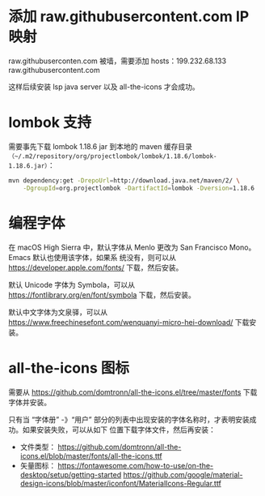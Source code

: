 # 添加 raw.githubusercontent.com IP 映射

raw.githubuserconten.com 被墙，需要添加 hosts：199.232.68.133 raw.githubusercontent.com

这样后续安装 lsp java server 以及 all-the-icons 才会成功。

# lombok 支持

需要事先下载 lombok 1.18.6 jar 到本地的 maven 缓存目录
`（~/.m2/repository/org/projectlombok/lombok/1.18.6/lombok-1.18.6.jar）`：

``` bash
mvn dependency:get -DrepoUrl=http://download.java.net/maven/2/ \
    -DgroupId=org.projectlombok -DartifactId=lombok -Dversion=1.18.6
```

# 编程字体

在 macOS High Sierra 中，默认字体从 Menlo 更改为 San Francisco Mono。Emacs 默认也使用该字体，如果系
统没有，则可以从 https://developer.apple.com/fonts/ 下载，然后安装。

默认 Unicode 字体为 Symbola，可以从 https://fontlibrary.org/en/font/symbola 下载，然后安装。

默认中文字体为文泉驿，可以从 https://www.freechinesefont.com/wenquanyi-micro-hei-download/ 下载安装。

# all-the-icons 图标

需要从 https://github.com/domtronn/all-the-icons.el/tree/master/fonts 下载字体并安装。

只有当 “字体册” -》“用户” 部分的列表中出现安装的字体名称时，才表明安装成功。如果安装失败，可以从如下
位置下载字体文件，然后再安装：

+ 文件类型：
   https://github.com/domtronn/all-the-icons.el/blob/master/fonts/all-the-icons.ttf
+  矢量图标：
   https://fontawesome.com/how-to-use/on-the-desktop/setup/getting-started
   https://github.com/google/material-design-icons/blob/master/iconfont/MaterialIcons-Regular.ttf

